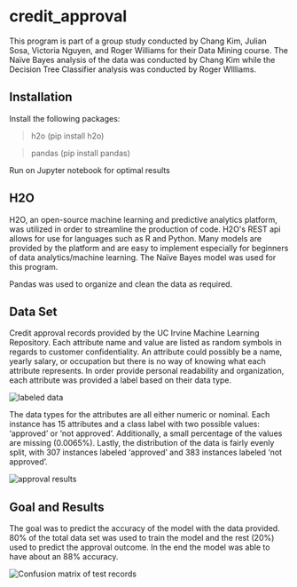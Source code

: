 # credit_approval
This program is part of a group study conducted by Chang Kim, Julian Sosa, Victoria Nguyen, and Roger Williams for their Data Mining course. The Naïve Bayes analysis of the data was conducted by Chang Kim while the Decision Tree Classifier analysis was conducted by Roger WIlliams.

## Installation
Install the following packages:

>h2o (pip install h2o)

>pandas (pip install pandas)

Run on Jupyter notebook for optimal results

## H2O

H2O, an open-source machine learning and predictive analytics platform, was utilized in order to streamline the production of code. H2O's REST api allows for use for languages such as R and Python. Many models are provided by the platform and are easy to implement especially for beginners of data analytics/machine learning. The Naïve Bayes model was used for this program.

Pandas was used to organize and clean the data as required.

## Data Set

Credit approval records provided by the UC Irvine Machine Learning Repository. Each attribute name and value are listed as random symbols in regards to customer confidentiality. An attribute could possibly be a name, yearly salary, or occupation but there is no way of knowing what each attribute represents. In order provide personal readability and organization, each attribute was provided a label based on their data type.

![labeled data](https://i.imgur.com/W97bVV0.png)

The data types for the attributes are all either numeric or nominal. Each instance has 15 attributes and a class label with two possible values: ‘approved’ or ‘not approved’. Additionally, a small percentage of the values are missing (0.0065%). Lastly, the distribution of the data is fairly evenly split, with 307 instances labeled ‘approved’ and 383 instances labeled ‘not approved’.

![approval results](https://i.imgur.com/wjlpu1M.png)

## Goal and Results

The goal was to predict the accuracy of the model with the data provided. 80% of the total data set was used to train the model and the rest (20%) used to predict the approval outcome. In the end the model was able to have about an 88% accuracy.

![Confusion matrix of test records](https://i.imgur.com/cZTJFJv.png)
